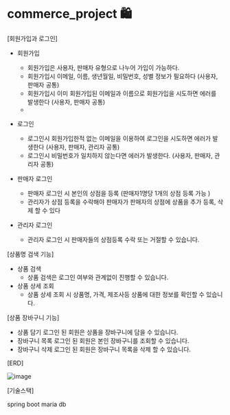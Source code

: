 # commerce_project 🛍️

 [회원가입과 로그인]

- 회원가입
     - 회원가입은 사용자, 판매자 유형으로 나누어 가입이 가능하다. 
    - 회원가입시 이메일, 이름, 생년월일, 비밀번호, 성별 정보가 필요하다 (사용자, 판매자 공통)
    - 회원가입시 이미 회원가입된 이메일과 이름으로 회원가입을 시도하면 에러를 발생한다 (사용자, 판매자 공통)
    - 
- 로그인
    - 로그인시 회원가입한적 없는 이메일을 이용하여 로그인을 시도하면 에러가 발생한다 (사용자, 판매자, 관리자 공통)
    - 로그인시 비밀번호가 일치하지 않는다면 에러가 발생한다. (사용자, 판매자, 관리자 공통)

- 판매자 로그인
    - 판매자 로그인 시 본인의 상점을 등록 (판매자1명당 1개의 상점 등록 가능 )
    - 관리자가 상점 등록을 수락해야 판매자가 판매자의 상점에 상품을 추가 등록, 삭제 할 수 있다

- 관리자 로그인
     - 관리자 로그인 시 판매자들의 상점등록 수락 또는 거절할 수 있습니다.

[상품명 검색 기능]

- 상품 검색
    - 상품 검색은 로그인 여부와 관계없이 진행할 수 있습니다.
- 상품 상세 조회
    - 상품 상세 조회 시 상품명, 가격,  제조사등 상품에 대한 정보를 확인할 수 있습니다.

[상품 장바구니 기능]

- 상품 담기
    로그인 된 회원은 상품을 장바구니에 담을 수 있습니다.
- 장바구니 목록
    로그인 된 회원은 본인 장바구니를 조회할 수 있습니다.
- 장바구니 삭제
    로그인 된 회원은 장바구니 목록을 삭제 할 수 있습니다.


[ERD]

![image](https://github.com/k1mda/project_3/assets/148675403/2d2bf381-1a78-472e-9ce7-ec6854d34093)


[기술스택]

spring boot
maria db




